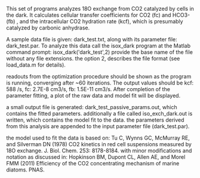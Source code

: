 This set of programs analyzes 18O exchange from CO2 catalyzed by cells in the dark. It calculates cellular transfer coefficients for CO2 (fc) and HCO3- (fb) , and the intracellular CO2 hydration rate (kcf), which is presumably catalyzed by carbonic anhydrase. 

A sample data file is given: dark_test.txt, along with its parameter file: dark_test.par. To analyze this data call the isox_dark program at the Matlab command prompt:
isox_dark('dark_test',2)
provide the base name of the file without any file extensions. the option 2, describes the file format (see load_data.m for details).

readouts from the optimization procedure should be shown as the program is running, converging after ~60 iterations. The output values should be kcf: 588 /s, fc: 2.7E-8 cm3/s, fb: 1.5E-11 cm3/s.  After completion of the parameter fitting, a plot of the raw data and model fit will be displayed. 

a small output file is generated: dark_test_passive_params.out, which contains the fitted parameters. additionally a file called iso_exch_dark.out is written, which contains the model fit to the data. the parameters derived from this analysis are appended to the input parameter file (dark_test.par).


the model used to fit the data is based on:
Tu C, Wynns GC, McMurray RE, and Silverman DN (1978) CO2 kinetics in red cell suspensions measured by 18O exchange. J. Biol. Chem. 253: 8178-8184.
with minor modifications and notation as discussed in:
Hopkinson BM, Dupont CL, Allen AE, and Morel FMM (2011) Efficiency of the CO2 concentrating mechanism of marine diatoms. PNAS. 

